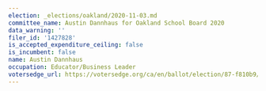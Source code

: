 ```yaml
---
election: _elections/oakland/2020-11-03.md
committee_name: Austin Dannhaus for Oakland School Board 2020
data_warning: ''
filer_id: '1427828'
is_accepted_expenditure_ceiling: false
is_incumbent: false
name: Austin Dannhaus
occupation: Educator/Business Leader
votersedge_url: https://votersedge.org/ca/en/ballot/election/87-f810b9/address/null/zip/94611/contests/contest/21295/candidate/151493?&cty=ca%2falm&date=2020-11-03
---
```

